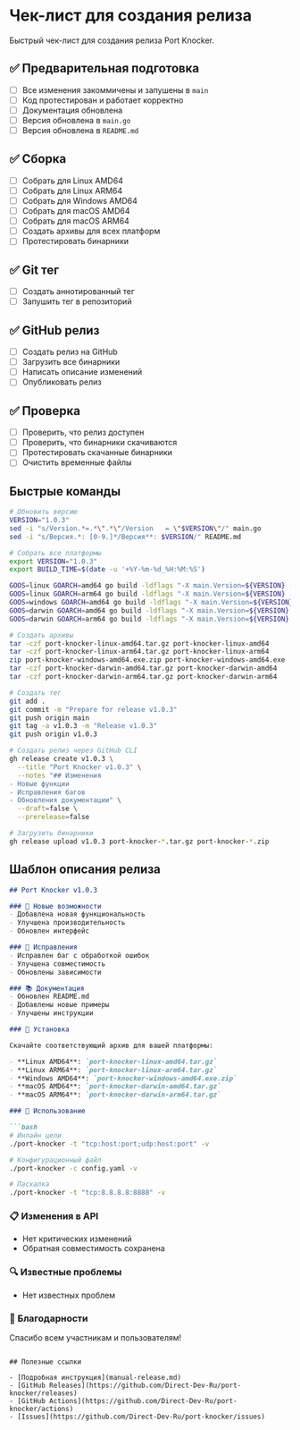# Чек-лист для создания релиза

Быстрый чек-лист для создания релиза Port Knocker.

## ✅ Предварительная подготовка

- [ ] Все изменения закоммичены и запушены в `main`
- [ ] Код протестирован и работает корректно
- [ ] Документация обновлена
- [ ] Версия обновлена в `main.go`
- [ ] Версия обновлена в `README.md`

## ✅ Сборка

- [ ] Собрать для Linux AMD64
- [ ] Собрать для Linux ARM64
- [ ] Собрать для Windows AMD64
- [ ] Собрать для macOS AMD64
- [ ] Собрать для macOS ARM64
- [ ] Создать архивы для всех платформ
- [ ] Протестировать бинарники

## ✅ Git тег

- [ ] Создать аннотированный тег
- [ ] Запушить тег в репозиторий

## ✅ GitHub релиз

- [ ] Создать релиз на GitHub
- [ ] Загрузить все бинарники
- [ ] Написать описание изменений
- [ ] Опубликовать релиз

## ✅ Проверка

- [ ] Проверить, что релиз доступен
- [ ] Проверить, что бинарники скачиваются
- [ ] Протестировать скачанные бинарники
- [ ] Очистить временные файлы

## Быстрые команды

```bash
# Обновить версию
VERSION="1.0.3"
sed -i "s/Version.*=.*\".*\"/Version   = \"$VERSION\"/" main.go
sed -i "s/Версия.*: [0-9.]*/Версия**: $VERSION/" README.md

# Собрать все платформы
export VERSION="1.0.3"
export BUILD_TIME=$(date -u '+%Y-%m-%d_%H:%M:%S')

GOOS=linux GOARCH=amd64 go build -ldflags "-X main.Version=${VERSION} -X main.BuildTime=${BUILD_TIME} -s -w" -o port-knocker-linux-amd64 .
GOOS=linux GOARCH=arm64 go build -ldflags "-X main.Version=${VERSION} -X main.BuildTime=${BUILD_TIME} -s -w" -o port-knocker-linux-arm64 .
GOOS=windows GOARCH=amd64 go build -ldflags "-X main.Version=${VERSION} -X main.BuildTime=${BUILD_TIME} -s -w" -o port-knocker-windows-amd64.exe .
GOOS=darwin GOARCH=amd64 go build -ldflags "-X main.Version=${VERSION} -X main.BuildTime=${BUILD_TIME} -s -w" -o port-knocker-darwin-amd64 .
GOOS=darwin GOARCH=arm64 go build -ldflags "-X main.Version=${VERSION} -X main.BuildTime=${BUILD_TIME} -s -w" -o port-knocker-darwin-arm64 .

# Создать архивы
tar -czf port-knocker-linux-amd64.tar.gz port-knocker-linux-amd64
tar -czf port-knocker-linux-arm64.tar.gz port-knocker-linux-arm64
zip port-knocker-windows-amd64.exe.zip port-knocker-windows-amd64.exe
tar -czf port-knocker-darwin-amd64.tar.gz port-knocker-darwin-amd64
tar -czf port-knocker-darwin-arm64.tar.gz port-knocker-darwin-arm64

# Создать тег
git add .
git commit -m "Prepare for release v1.0.3"
git push origin main
git tag -a v1.0.3 -m "Release v1.0.3"
git push origin v1.0.3

# Создать релиз через GitHub CLI
gh release create v1.0.3 \
  --title "Port Knocker v1.0.3" \
  --notes "## Изменения
- Новые функции
- Исправления багов
- Обновления документации" \
  --draft=false \
  --prerelease=false

# Загрузить бинарники
gh release upload v1.0.3 port-knocker-*.tar.gz port-knocker-*.zip
```

## Шаблон описания релиза

```markdown
## Port Knocker v1.0.3

### 🎉 Новые возможности
- Добавлена новая функциональность
- Улучшена производительность
- Обновлен интерфейс

### 🐛 Исправления
- Исправлен баг с обработкой ошибок
- Улучшена совместимость
- Обновлены зависимости

### 📚 Документация
- Обновлен README.md
- Добавлены новые примеры
- Улучшены инструкции

### 🚀 Установка

Скачайте соответствующий архив для вашей платформы:

- **Linux AMD64**: `port-knocker-linux-amd64.tar.gz`
- **Linux ARM64**: `port-knocker-linux-arm64.tar.gz`
- **Windows AMD64**: `port-knocker-windows-amd64.exe.zip`
- **macOS AMD64**: `port-knocker-darwin-amd64.tar.gz`
- **macOS ARM64**: `port-knocker-darwin-arm64.tar.gz`

### 🔧 Использование

```bash
# Инлайн цели
./port-knocker -t "tcp:host:port;udp:host:port" -v

# Конфигурационный файл
./port-knocker -c config.yaml -v

# Пасхалка
./port-knocker -t "tcp:8.8.8.8:8888" -v
```

### 📋 Изменения в API
- Нет критических изменений
- Обратная совместимость сохранена

### 🔍 Известные проблемы
- Нет известных проблем

### 🙏 Благодарности
Спасибо всем участникам и пользователям!
```

## Полезные ссылки

- [Подробная инструкция](manual-release.md)
- [GitHub Releases](https://github.com/Direct-Dev-Ru/port-knocker/releases)
- [GitHub Actions](https://github.com/Direct-Dev-Ru/port-knocker/actions)
- [Issues](https://github.com/Direct-Dev-Ru/port-knocker/issues) 